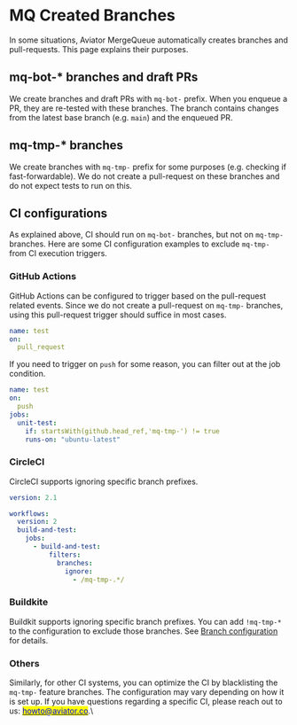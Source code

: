 # MQ Created Branches

In some situations, Aviator MergeQueue automatically creates branches and pull-requests. This page explains their purposes.

## mq-bot-\* branches and draft PRs

We create branches and draft PRs with `mq-bot-` prefix. When you enqueue a PR, they are re-tested with these branches. The branch contains changes from the latest base branch (e.g. `main`) and the enqueued PR.

## mq-tmp-\* branches

We create branches with `mq-tmp-` prefix for some purposes (e.g. checking if fast-forwardable). We do not create a pull-request on these branches and do not expect tests to run on this.

## CI configurations

As explained above, CI should run on `mq-bot-` branches, but not on `mq-tmp-` branches. Here are some CI configuration examples to exclude `mq-tmp-` from CI execution triggers.

### GitHub Actions

GitHub Actions can be configured to trigger based on the pull-request related events. Since we do not create a pull-request on `mq-tmp-` branches, using this pull-request trigger should suffice in most cases.

```yaml
name: test
on:
  pull_request
```

If you need to trigger on `push` for some reason, you can filter out at the job condition.

```yaml
name: test
on:
  push
jobs:
  unit-test:
    if: startsWith(github.head_ref,'mq-tmp-') != true
    runs-on: "ubuntu-latest"
```

### CircleCI

CircleCI supports ignoring specific branch prefixes.

```yaml
version: 2.1

workflows:
  version: 2
  build-and-test:
    jobs:
      - build-and-test:
          filters:
            branches:
              ignore:
                - /mq-tmp-.*/
```

### Buildkite

Buildkit supports ignoring specific branch prefixes. You can add `!mq-tmp-*` to the configuration to exclude those branches. See [Branch configuration](https://buildkite.com/docs/pipelines/branch-configuration) for details.

### Others

Similarly, for other CI systems, you can optimize the CI by blacklisting the `mq-tmp-` feature branches. The configuration may vary depending on how it is set up. If you have questions regarding a specific CI, please reach out to us: [<mark style="color:blue;">howto@aviator.co</mark>](mailto:howto@aviator.co).\
